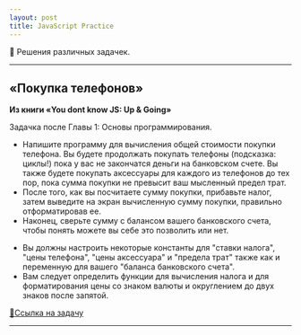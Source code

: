 ```yaml
---
layout: post
title: JavaScript Practice
---
```


:pencil: Решения различных задачек.

---

  <h2 class="post__small-heading">«Покупка телефонов»</h2>

  <b>Из книги «You dont know JS: Up & Going»</b>

  Задачка после Главы 1: Основы программирования.

  * Напишите программу для вычисления общей стоимости покупки телефона. Вы будете продолжать покупать телефоны (подсказка: циклы!) пока у вас не закончатся деньги на банковском счете. Вы также будете покупать аксессуары для каждого из телефонов до тех пор, пока сумма покупки не превысит ваш мысленный предел трат.
  * После того, как вы посчитаете сумму покупки, прибавьте налог, затем выведите на экран вычисленную сумму покупки, правильно отформатировав ее.
  * Наконец, сверьте сумму с балансом вашего банковского счета, чтобы понять можете вы себе это позволить или нет.

  - Вы должны настроить некоторые константы для "ставки налога", "цены телефона", "цены аксессуара" и "предела трат" также как и переменную для вашего "баланса банковского счета".
  - Вам следует определить функции для вычисления налога и для форматирования цены со знаком валюты и округлением до двух знаков после запятой.

  [:link:Ссылка на задачу](https://github.com/azat-io/you-dont-know-js-ru/blob/master/up%20%26%20going/ch1.md#Практика)

  <script async src="//jsfiddle.net/ekaterinasava/538551dq/embed/js,result/"></script>

---
